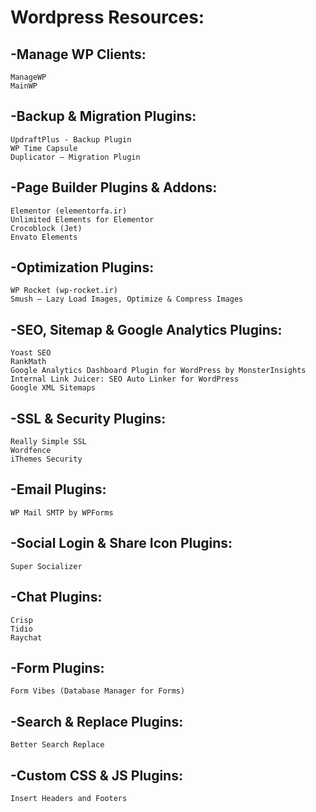 # Wordpress Resources:
## -Manage WP Clients:
```
ManageWP 
MainWP
```


## -Backup & Migration Plugins:
```
UpdraftPlus - Backup Plugin
WP Time Capsule
Duplicator – Migration Plugin
```

## -Page Builder Plugins & Addons:
```
Elementor (elementorfa.ir) 
Unlimited Elements for Elementor
Crocoblock (Jet) 
Envato Elements
```

## -Optimization Plugins:
```
WP Rocket (wp-rocket.ir) 
Smush – Lazy Load Images, Optimize & Compress Images
```

## -SEO, Sitemap & Google Analytics Plugins:
```
Yoast SEO
RankMath
Google Analytics Dashboard Plugin for WordPress by MonsterInsights
Internal Link Juicer: SEO Auto Linker for WordPress
Google XML Sitemaps
```

## -SSL & Security Plugins:
```
Really Simple SSL
Wordfence
iThemes Security
```

## -Email Plugins:
```
WP Mail SMTP by WPForms
```

## -Social Login & Share Icon Plugins:
```
Super Socializer
```

## -Chat Plugins:
```
Crisp
Tidio
Raychat
```

## -Form Plugins:
```
Form Vibes (Database Manager for Forms) 
```

## -Search & Replace Plugins:
```
Better Search Replace
```

## -Custom CSS & JS Plugins:
```
Insert Headers and Footers
```




